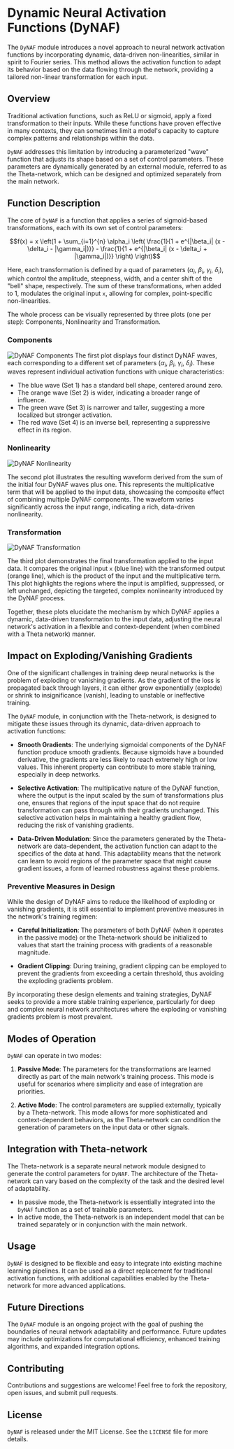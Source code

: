 # Dynamic Neural Activation Functions (DyNAF)

The `DyNAF` module introduces a novel approach to neural network activation functions by incorporating dynamic, data-driven non-linearities, similar in spirit to Fourier series. This method allows the activation function to adapt its behavior based on the data flowing through the network, providing a tailored non-linear transformation for each input.

## Overview

Traditional activation functions, such as ReLU or sigmoid, apply a fixed transformation to their inputs. While these functions have proven effective in many contexts, they can sometimes limit a model's capacity to capture complex patterns and relationships within the data.

`DyNAF` addresses this limitation by introducing a parameterized "wave" function that adjusts its shape based on a set of control parameters. These parameters are dynamically generated by an external module, referred to as the Theta-network, which can be designed and optimized separately from the main network.

## Function Description

The core of `DyNAF` is a function that applies a series of sigmoid-based transformations, each with its own set of control parameters:

$$f(x) = x \left(1 + \sum_{i=1}^{n} \alpha_i \left( \frac{1}{1 + e^{|\beta_i| (x - \delta_i - |\gamma_i|)}} - \frac{1}{1 + e^{|\beta_i| (x - \delta_i + |\gamma_i|)}} \right) \right)$$

Here, each transformation is defined by a quad of parameters ($\alpha_i$, $\beta_i$, $\gamma_i$, $\delta_i$), which control the amplitude, steepness, width, and a center shift of the "bell" shape, respectively. The sum of these transformations, when added to 1, modulates the original input `x`, allowing for complex, point-specific non-linearities.

The whole process can be visually represented by three plots (one per step): Components, Nonlinearity and Transformation.

### Components

![DyNAF Components](./doc/DyNAF_Components.png)
The first plot displays four distinct DyNAF waves, each corresponding to a different set of parameters ($\alpha_i$, $\beta_i$, $\gamma_i$, $\delta_i$). These waves represent individual activation functions with unique characteristics:
   - The blue wave (Set 1) has a standard bell shape, centered around zero.
   - The orange wave (Set 2) is wider, indicating a broader range of influence.
   - The green wave (Set 3) is narrower and taller, suggesting a more localized but stronger activation.
   - The red wave (Set 4) is an inverse bell, representing a suppressive effect in its region.

### Nonlinearity

![DyNAF Nonlinearity](./doc/DyNAF_Nonlinearity.png)

The second plot illustrates the resulting waveform derived from the sum of the initial four DyNAF waves plus one. This represents the multiplicative term that will be applied to the input data, showcasing the composite effect of combining multiple DyNAF components. The waveform varies significantly across the input range, indicating a rich, data-driven nonlinearity.

### Transformation

![DyNAF Transformation](./doc/DyNAF_Transformation.png)

The third plot demonstrates the final transformation applied to the input data. It compares the original input `x` (blue line) with the transformed output (orange line), which is the product of the input and the multiplicative term. This plot highlights the regions where the input is amplified, suppressed, or left unchanged, depicting the targeted, complex nonlinearity introduced by the DyNAF process.

Together, these plots elucidate the mechanism by which DyNAF applies a dynamic, data-driven transformation to the input data, adjusting the neural network's activation in a flexible and context-dependent (when combined with a Theta network) manner.

## Impact on Exploding/Vanishing Gradients

One of the significant challenges in training deep neural networks is the problem of exploding or vanishing gradients. As the gradient of the loss is propagated back through layers, it can either grow exponentially (explode) or shrink to insignificance (vanish), leading to unstable or ineffective training.

The `DyNAF` module, in conjunction with the Theta-network, is designed to mitigate these issues through its dynamic, data-driven approach to activation functions:

- **Smooth Gradients**: The underlying sigmoidal components of the DyNAF function produce smooth gradients. Because sigmoids have a bounded derivative, the gradients are less likely to reach extremely high or low values. This inherent property can contribute to more stable training, especially in deep networks.

- **Selective Activation**: The multiplicative nature of the DyNAF function, where the output is the input scaled by the sum of transformations plus one, ensures that regions of the input space that do not require transformation can pass through with their gradients unchanged. This selective activation helps in maintaining a healthy gradient flow, reducing the risk of vanishing gradients.

- **Data-Driven Modulation**: Since the parameters generated by the Theta-network are data-dependent, the activation function can adapt to the specifics of the data at hand. This adaptability means that the network can learn to avoid regions of the parameter space that might cause gradient issues, a form of learned robustness against these problems.

### Preventive Measures in Design

While the design of DyNAF aims to reduce the likelihood of exploding or vanishing gradients, it is still essential to implement preventive measures in the network's training regimen:

- **Careful Initialization**: The parameters of both DyNAF (when it operates in the passive mode) or the Theta-network should be initialized to values that start the training process with gradients of a reasonable magnitude.
  
- **Gradient Clipping**: During training, gradient clipping can be employed to prevent the gradients from exceeding a certain threshold, thus avoiding the exploding gradients problem.

By incorporating these design elements and training strategies, DyNAF seeks to provide a more stable training experience, particularly for deep and complex neural network architectures where the exploding or vanishing gradients problem is most prevalent.

## Modes of Operation

`DyNAF` can operate in two modes:

1. **Passive Mode**: The parameters for the transformations are learned directly as part of the main network's training process. This mode is useful for scenarios where simplicity and ease of integration are priorities.

2. **Active Mode**: The control parameters are supplied externally, typically by a Theta-network. This mode allows for more sophisticated and context-dependent behaviors, as the Theta-network can condition the generation of parameters on the input data or other signals.

## Integration with Theta-network

The Theta-network is a separate neural network module designed to generate the control parameters for `DyNAF`. The architecture of the Theta-network can vary based on the complexity of the task and the desired level of adaptability.

- In passive mode, the Theta-network is essentially integrated into the `DyNAF` function as a set of trainable parameters.
- In active mode, the Theta-network is an independent model that can be trained separately or in conjunction with the main network.

## Usage

`DyNAF` is designed to be flexible and easy to integrate into existing machine learning pipelines. It can be used as a direct replacement for traditional activation functions, with additional capabilities enabled by the Theta-network for more advanced applications.

## Future Directions

The `DyNAF` module is an ongoing project with the goal of pushing the boundaries of neural network adaptability and performance. Future updates may include optimizations for computational efficiency, enhanced training algorithms, and expanded integration options.

## Contributing
Contributions and suggestions are welcome! Feel free to fork the repository, open issues, and submit pull requests.

## License

`DyNAF` is released under the MIT License. See the `LICENSE` file for more details.
